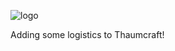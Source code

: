 ![logo](http://i1064.photobucket.com/albums/u370/MegaT145/Magistics/magistics_banner.png)

Adding some logistics to Thaumcraft!